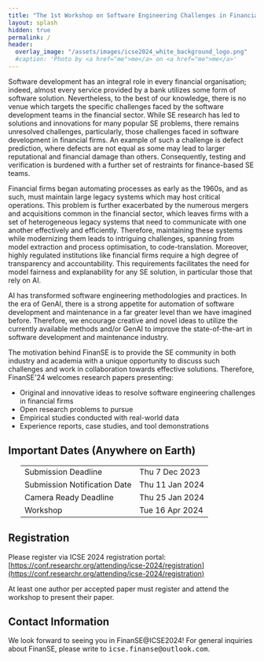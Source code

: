 ```yaml
---
title: "The 1st Workshop on Software Engineering Challenges in Financial Firms (FinanSE)"
layout: splash
hidden: true
permalink: /
header:
  overlay_image: "/assets/images/icse2024_white_background_logo.png"
  #caption: 'Photo by <a href="me">me</a> on <a href="me">me</a>'
---
```


Software development has an integral role in every financial organisation; indeed, almost every service provided by a bank utilizes some form of software solution. Nevertheless, to the best of our knowledge, there is no venue which targets the specific challenges faced by the software development teams in the financial sector. While SE research has led to solutions and innovations for many popular SE problems, there remains unresolved challenges, particularly, those challenges faced in software development in financial firms. An example of such a challenge is defect prediction, where defects are not equal as some may lead to larger reputational and financial damage than others. Consequently, testing and verification is burdened with a further set of restraints for finance-based SE teams. 

Financial firms began automating processes as early as the 1960s, and as such, must maintain large legacy systems which may host critical operations. This problem is further exacerbated by the numerous mergers and acquisitions common in the financial sector, which leaves firms with a set of heterogeneous legacy systems that need to communicate with one another effectively and efficiently. Therefore, maintaining these systems while modernizing them leads to intriguing challenges, spanning from model extraction and process optimisation, to code-translation. Moreover, highly regulated institutions like financial firms require a high degree of transparency and accountability. This requirements facilitates the need for model fairness and explanability for any SE solution, in particular those that rely on AI.

AI has transformed software engineering methodologies and practices. In the era of GenAI, there is a strong appetite for automation of software development and maintenance in a far greater level than we have imagined before. Therefore, we encourage creative and novel ideas to utilize the currently available methods and/or GenAI to improve the state-of-the-art in software development and maintenance industry.

The motivation behind FinanSE is to provide the SE community in both industry and academia with a unique opportunity to discuss such challenges and work in collaboration towards effective solutions. Therefore, FinanSE'24 welcomes research papers presenting:

- Original and innovative ideas to resolve software engineering challenges in financial firms
- Open research problems to pursue
- Empirical studies conducted with real-world data
- Experience reports, case studies, and tool demonstrations


<h2 id="dates">Important Dates (Anywhere on Earth)</h2>
<center>
<table style="width: 90%">
    <tbody>
        <tr>
            <td>Submission Deadline</td>
            <td>Thu 7 Dec 2023</td>
        </tr> 
        <tr>
            <td>Submission Notification Date</td>
            <td>Thu 11 Jan 2024</td>
        </tr> 
        <!--<tr>
            <td>SIGIR-23 Registration Deadline</td>
            <td></td>
            <td>TBD</td>
        </tr>-->             
        <tr>
            <td>Camera Ready Deadline</td>
            <td>Thu 25 Jan 2024</td>
        </tr>   
        <tr>
            <td>Workshop</td>
            <td>Tue 16 Apr 2024</td>
        </tr>   
    </tbody>
</table>
</center>


<h2>Registration</h2>

Please register via ICSE 2024 registration portal: [https://conf.researchr.org/attending/icse-2024/registration](https://conf.researchr.org/attending/icse-2024/registration)

At least one author per accepted paper must register and attend the workshop to present their paper.


<h2 id='contact'>Contact Information</h2>
We look forward to seeing you in FinanSE@ICSE2024! For general inquiries about FinanSE, please write to <kbd>icse.finanse@outlook.com</kbd>.
